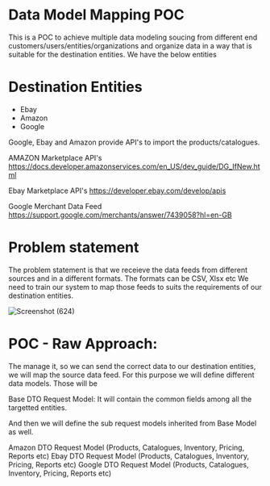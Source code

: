 # Data Model Mapping POC
This is a POC to achieve multiple data modeling soucing from different end customers/users/entities/organizations and organize data in a way that is suitable for the destination entities. We have the below entities

# Destination Entities
- Ebay
- Amazon
- Google
  

Google, Ebay and Amazon provide API's to import the products/catalogues. 

AMAZON Marketplace API's
https://docs.developer.amazonservices.com/en_US/dev_guide/DG_IfNew.html

Ebay Marketplace API's
https://developer.ebay.com/develop/apis

Google Merchant Data Feed
https://support.google.com/merchants/answer/7439058?hl=en-GB


# Problem statement
The problem statement is that we receieve the data feeds from different sources and in a different formats. The formats can be CSV, Xlsx etc We need to train our system to map those feeds to suits the requirements of our destination entities.

![Screenshot (624)](https://www.nembol.com/wp-content/uploads/2023/01/import-from-csv.png)

# POC - Raw Approach:
The manage it, so we can send the correct data to our destination entities, we will map the source data feed. For this purpose we will define different data models. Those will be

Base DTO Request Model:
It will contain the common fields among all the targetted entities.

And then we will define the sub request models inherited from Base Model as well. 

Amazon DTO Request Model (Products, Catalogues, Inventory, Pricing, Reports etc)
Ebay DTO Request Model (Products, Catalogues, Inventory, Pricing, Reports etc)
Google DTO Request Model (Products, Catalogues, Inventory, Pricing, Reports etc)


 
